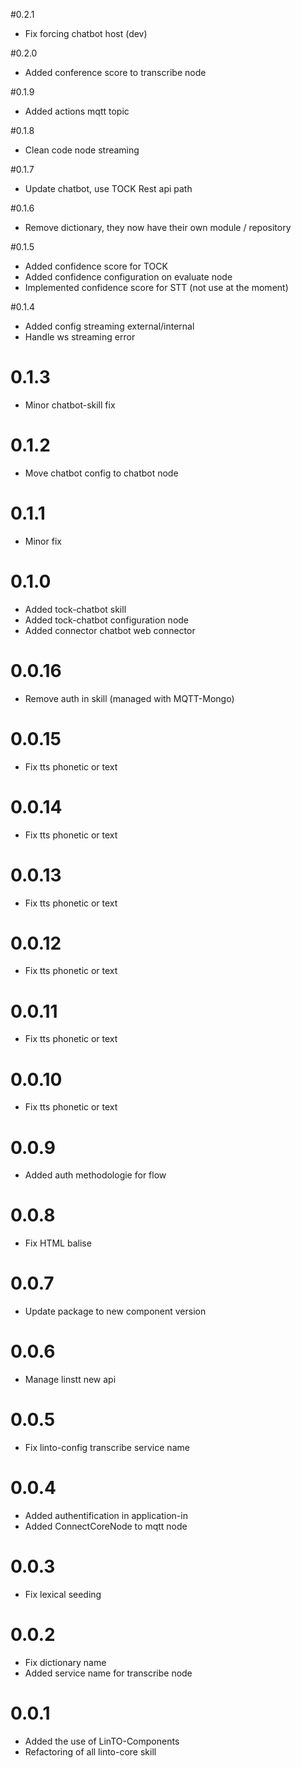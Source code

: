 #0.2.1
- Fix forcing chatbot host (dev)

#0.2.0
- Added conference score to transcribe node

#0.1.9
- Added actions mqtt topic

#0.1.8
- Clean code node streaming

#0.1.7
- Update chatbot, use TOCK Rest api path

#0.1.6
- Remove dictionary, they now have their own module / repository

#0.1.5
- Added confidence score for TOCK
- Added confidence configuration on evaluate node
- Implemented confidence score for STT (not use at the moment)

#0.1.4
- Added config streaming external/internal
- Handle ws streaming error

# 0.1.3
- Minor chatbot-skill fix

# 0.1.2
- Move chatbot config to chatbot node

# 0.1.1
- Minor fix

# 0.1.0
- Added tock-chatbot skill
- Added tock-chatbot configuration node
- Added connector chatbot web connector

# 0.0.16
- Remove auth in skill (managed with MQTT-Mongo)

# 0.0.15
- Fix tts phonetic or text

# 0.0.14
- Fix tts phonetic or text

# 0.0.13
- Fix tts phonetic or text

# 0.0.12
- Fix tts phonetic or text

# 0.0.11
- Fix tts phonetic or text

# 0.0.10
- Fix tts phonetic or text

# 0.0.9
- Added auth methodologie for flow

# 0.0.8
- Fix HTML balise

# 0.0.7
- Update package to new component version

# 0.0.6
- Manage linstt new api

# 0.0.5
- Fix linto-config transcribe service name

# 0.0.4
- Added authentification in application-in
- Added ConnectCoreNode to mqtt node

# 0.0.3
- Fix lexical seeding

# 0.0.2
- Fix dictionary name
- Added service name for transcribe node

# 0.0.1
- Added the use of LinTO-Components
- Refactoring of all linto-core skill
